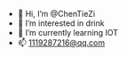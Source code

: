 - 👋 Hi, I’m @ChenTieZi
- 👀 I’m interested in drink
- 🌱 I’m currently learning IOT
- 📫 1119287216@qq.com
